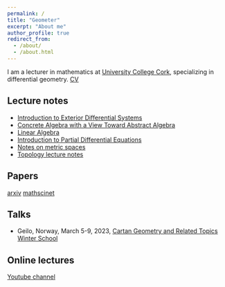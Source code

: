 ```yaml
---
permalink: /
title: "Geometer"
excerpt: "About me"
author_profile: true
redirect_from: 
  - /about/
  - /about.html
---
```


I am a lecturer in mathematics at [University College Cork](https://www.ucc.ie/en/matsci/), specializing in differential geometry. [CV](https://ben-mckay.github.io/benmckay.github.io/files/CV.pdf) 

## Lecture notes
* [Introduction to Exterior Differential Systems](http://libgen.rs/book/index.php?md5=BCEA58B7AB2893AD75C8764DC83A786C)
* [Concrete Algebra with a View Toward Abstract Algebra](http://libgen.rs/book/index.php?md5=7D904040FBECFD762599082483D587B9)
* [Linear Algebra](http://libgen.rs/book/index.php?md5=C6CEB42E0DB77595DCC33EE17A44F44B)
* [Introduction to Partial Differential Equations](https://ben-mckay.github.io/benmckay.github.io/files/introduction-to-partial-differential-equations.pdf)
* [Notes on metric spaces](https://ben-mckay.github.io/benmckay.github.io/files/metric-spaces-notes.pdf)
* [Topology lecture notes](https://ben-mckay.github.io/benmckay.github.io/files/topology-lecture-notes.pdf)

## Papers
[arxiv](https://arxiv.org/search/?query=mckay_b_1&searchtype=all&source=header)
[mathscinet](https://mathscinet-ams-org.ucc.idm.oclc.org/mathscinet/search/author.html?mrauthid=718575)

## Talks
* Geilo, Norway, March 5-9, 2023, [Cartan Geometry and Related Topics Winter School](https://sites.google.com/view/cartan-geometry-geilo2023/)

## Online lectures
[Youtube channel](https://www.youtube.com/channel/UC0Jj0V0o0i7RWfwDgRwe4rg)


